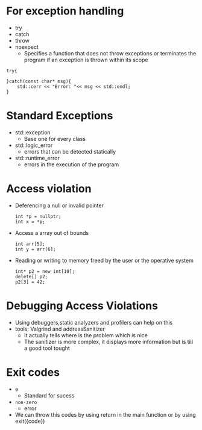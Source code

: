 # For exception handling
- try
- catch
- throw
- noexpect
  - Specifies a function that does not throw exceptions or terminates the program if an exception is thrown within its scope
```
try{
    
}catch(const char* msg){
    std::cerr << "Error: "<< msg << std::endl; 
}
```
# Standard Exceptions
- std::exception
  - Base one for every class
- std::logic_error
  - errors that can be detected statically
- std::runtime_error
  - errors in the execution of the program
# Access violation
- Deferencing a null or invalid pointer
  ```
  int *p = nullptr;
  int x = *p;
  ```
- Access a array out of bounds
  ```
  int arr[5];
  int y = arr[6];
  ```
- Reading or writing to memory freed by the user or the operative system
  ```
  int* p2 = new int[10];
  delete[] p2;
  p2[3] = 42;
  ```
# Debugging Access Violations
- Using debuggers,static analyzers and profilers can help on this
- tools: Valgrind and addressSanitizer
    - It actually tells where is the problem which is nice
    - The sanitizer is more complex, it displays more information but is till a good tool tought
# Exit codes
- `0`
  - Standard for sucess
- `non-zero`
  - error
- We can throw this codes by using return in the main function or by using exit({code})